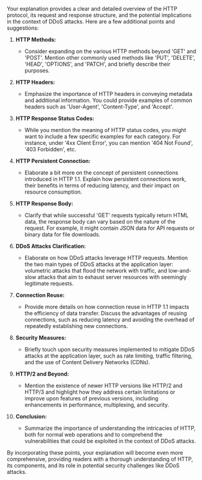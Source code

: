 Your explanation provides a clear and detailed overview of the HTTP protocol, its request and response structure, and the potential implications in the context of DDoS attacks. Here are a few additional points and suggestions:

1. **HTTP Methods:**
   - Consider expanding on the various HTTP methods beyond 'GET' and 'POST'. Mention other commonly used methods like 'PUT', 'DELETE', 'HEAD', 'OPTIONS', and 'PATCH', and briefly describe their purposes.

2. **HTTP Headers:**
   - Emphasize the importance of HTTP headers in conveying metadata and additional information. You could provide examples of common headers such as 'User-Agent', 'Content-Type', and 'Accept'.

3. **HTTP Response Status Codes:**
   - While you mention the meaning of HTTP status codes, you might want to include a few specific examples for each category. For instance, under '4xx Client Error', you can mention '404 Not Found', '403 Forbidden', etc.

4. **HTTP Persistent Connection:**
   - Elaborate a bit more on the concept of persistent connections introduced in HTTP 1.1. Explain how persistent connections work, their benefits in terms of reducing latency, and their impact on resource consumption.

5. **HTTP Response Body:**
   - Clarify that while successful 'GET' requests typically return HTML data, the response body can vary based on the nature of the request. For example, it might contain JSON data for API requests or binary data for file downloads.

6. **DDoS Attacks Clarification:**
   - Elaborate on how DDoS attacks leverage HTTP requests. Mention the two main types of DDoS attacks at the application layer: volumetric attacks that flood the network with traffic, and low-and-slow attacks that aim to exhaust server resources with seemingly legitimate requests.

7. **Connection Reuse:**
   - Provide more details on how connection reuse in HTTP 1.1 impacts the efficiency of data transfer. Discuss the advantages of reusing connections, such as reducing latency and avoiding the overhead of repeatedly establishing new connections.

8. **Security Measures:**
   - Briefly touch upon security measures implemented to mitigate DDoS attacks at the application layer, such as rate limiting, traffic filtering, and the use of Content Delivery Networks (CDNs).

9. **HTTP/2 and Beyond:**
   - Mention the existence of newer HTTP versions like HTTP/2 and HTTP/3 and highlight how they address certain limitations or improve upon features of previous versions, including enhancements in performance, multiplexing, and security.

10. **Conclusion:**
    - Summarize the importance of understanding the intricacies of HTTP, both for normal web operations and to comprehend the vulnerabilities that could be exploited in the context of DDoS attacks.

By incorporating these points, your explanation will become even more comprehensive, providing readers with a thorough understanding of HTTP, its components, and its role in potential security challenges like DDoS attacks.

